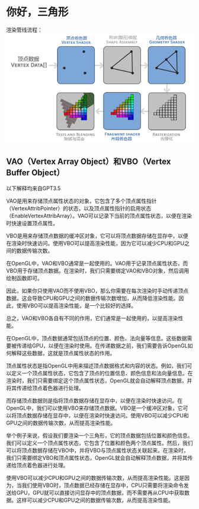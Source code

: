 # 你好，三角形
渲染管线流程：
![渲染管线流程](./img/pipeline.png)
## VAO（Vertex Array Object）和VBO（Vertex Buffer Object）
以下解释均来自GPT3.5

VAO是用来存储顶点属性状态的对象，它包含了多个顶点属性指针（VertexAttribPointer）的状态，以及顶点属性指针的启用状态（EnableVertexAttribArray）。VAO可以记录下当前的顶点属性状态，以便在渲染时快速设置顶点属性。

VBO是用来存储顶点数据的缓冲区对象，它可以将顶点数据存储在显存中，以便在渲染时快速访问。使用VBO可以提高渲染性能，因为它可以减少CPU和GPU之间的数据传输次数。

在OpenGL中，VAO和VBO通常是一起使用的。VAO用于记录顶点属性状态，而VBO用于存储顶点数据。在渲染时，我们只需要绑定VAO和VBO对象，然后调用绘制函数即可。

因此，如果你只使用VAO而不使用VBO，那么你需要在每次渲染时手动传递顶点数据，这会导致CPU和GPU之间的数据传输次数增加，从而降低渲染性能。因此，使用VBO可以提高渲染性能，是一个比较好的选择。

总之，VAO和VBO各自有不同的作用，它们通常是一起使用的，以提高渲染性能。

在OpenGL中，顶点数据通常包括顶点的位置、颜色、法向量等信息。这些数据需要被传递给GPU，以便在渲染时使用。在传递数据之前，我们需要告诉OpenGL如何解释这些数据，这就是顶点属性状态的作用。

顶点属性状态是指OpenGL中用来描述顶点数据格式和内容的状态。例如，我们可以定义一个顶点属性状态，它包含了顶点的位置信息、颜色信息和法向量信息。在渲染时，我们只需要绑定这个顶点属性状态，OpenGL就会自动解释顶点数据，并将其传递给顶点着色器进行处理。

而存储顶点数据则是指将顶点数据存储在显存中，以便在渲染时快速访问。在OpenGL中，我们可以使用VBO来存储顶点数据。VBO是一个缓冲区对象，它可以将顶点数据存储在显存中，以便在渲染时快速访问。使用VBO可以减少CPU和GPU之间的数据传输次数，从而提高渲染性能。

举个例子来说，假设我们要渲染一个三角形，它的顶点数据包括位置和颜色信息。我们可以定义一个顶点属性状态，它包含了位置和颜色两个顶点属性。然后，我们可以将顶点数据存储在VBO中，并将VBO与顶点属性状态关联起来。在渲染时，我们只需要绑定VBO和顶点属性状态，OpenGL就会自动解释顶点数据，并将其传递给顶点着色器进行处理。

使用VBO可以减少CPU和GPU之间的数据传输次数，从而提高渲染性能。这是因为，当我们使用VBO时，顶点数据已经存储在显存中，CPU只需要将渲染命令发送给GPU，GPU就可以直接访问显存中的顶点数据，而不需要再从CPU中获取数据。这样可以减少CPU和GPU之间的数据传输次数，从而提高渲染性能。
